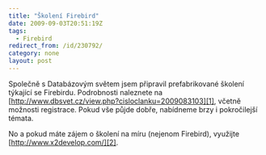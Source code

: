 ```yaml
---
title: "Školení Firebird"
date: 2009-09-03T20:51:19Z
tags:
  - Firebird
redirect_from: /id/230792/
category: none
layout: post
---
```

Společně s Databázovým světem jsem připravil prefabrikované školení týkající se Firebirdu. Podrobnosti naleznete na [http://www.dbsvet.cz/view.php?cisloclanku=2009083103][1], včetně možnosti registrace. Pokud vše půjde dobře, nabídneme brzy i pokročilejší témata.

No a pokud máte zájem o školení na míru (nejenom Firebird), využijte [http://www.x2develop.com/][2].

[1]: http://www.dbsvet.cz/view.php?cisloclanku=2009083103
[2]: http://www.x2develop.com/
